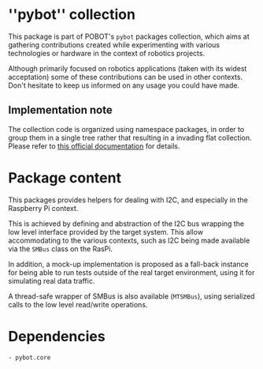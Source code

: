 ''pybot'' collection
====================

This package is part of POBOT's `pybot` packages collection, which aims
at gathering contributions created while experimenting with various technologies or
hardware in the context of robotics projects.

Although primarily focused on robotics applications (taken with its widest acceptation)
some of these contributions can be used in other contexts. Don't hesitate to keep us informed
on any usage you could have made.

Implementation note
-------------------

The collection code is organized using namespace packages, in order to group them in
a single tree rather that resulting in a invading flat collection. Please refer to [this official
documentation](https://www.python.org/dev/peps/pep-0382/) for details.

Package content
===============

This packages provides helpers for dealing with I2C, and especially in the Raspberry Pi
context. 

This is achieved by defining and abstraction of the I2C bus wrapping the low level interface provided
by the target system. This allow accommodating to the various contexts, such as I2C being made available
via the `SMBus` class on the RasPi. 

In addition, a mock-up implementation is proposed as a fall-back instance for being able to run tests outside of the real 
target environment, using it for simulating real data traffic.

A thread-safe wrapper of SMBus is also available (`MTSMBus`), using serialized calls to the low
level read/write operations.

Dependencies
============

    - pybot.core

